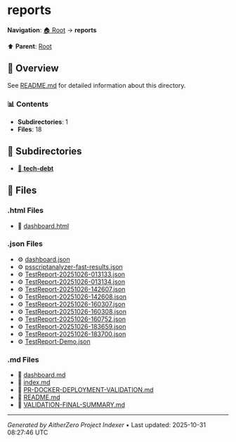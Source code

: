 # reports

**Navigation**: [🏠 Root](../index.md) → **reports**

⬆️ **Parent**: [Root](../index.md)

## 📖 Overview

See [README.md](./README.md) for detailed information about this directory.

### 📊 Contents

- **Subdirectories**: 1
- **Files**: 18

## 📁 Subdirectories

- [📂 **tech-debt**](./tech-debt/index.md)

## 📄 Files

### .html Files

- 📄 [dashboard.html](./dashboard.html)

### .json Files

- ⚙️ [dashboard.json](./dashboard.json)
- ⚙️ [psscriptanalyzer-fast-results.json](./psscriptanalyzer-fast-results.json)
- ⚙️ [TestReport-20251026-013133.json](./TestReport-20251026-013133.json)
- ⚙️ [TestReport-20251026-013134.json](./TestReport-20251026-013134.json)
- ⚙️ [TestReport-20251026-142607.json](./TestReport-20251026-142607.json)
- ⚙️ [TestReport-20251026-142608.json](./TestReport-20251026-142608.json)
- ⚙️ [TestReport-20251026-160307.json](./TestReport-20251026-160307.json)
- ⚙️ [TestReport-20251026-160308.json](./TestReport-20251026-160308.json)
- ⚙️ [TestReport-20251026-160752.json](./TestReport-20251026-160752.json)
- ⚙️ [TestReport-20251026-183659.json](./TestReport-20251026-183659.json)
- ⚙️ [TestReport-20251026-183700.json](./TestReport-20251026-183700.json)
- ⚙️ [TestReport-Demo.json](./TestReport-Demo.json)

### .md Files

- 📝 [dashboard.md](./dashboard.md)
- 📝 [index.md](./index.md)
- 📝 [PR-DOCKER-DEPLOYMENT-VALIDATION.md](./PR-DOCKER-DEPLOYMENT-VALIDATION.md)
- 📝 [README.md](./README.md)
- 📝 [VALIDATION-FINAL-SUMMARY.md](./VALIDATION-FINAL-SUMMARY.md)

---

*Generated by AitherZero Project Indexer* • Last updated: 2025-10-31 08:27:46 UTC
